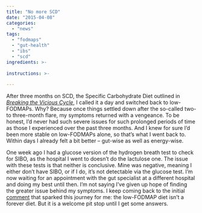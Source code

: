 ```yaml
---
title: "No more SCD"
date: "2015-04-08"
categories: 
  - "news"
tags: 
  - "fodmaps"
  - "gut-health"
  - "ibs"
  - "scd"
ingredients: >-
  
instructions: >-
  
---
```

After three months on SCD, the Specific Carbohydrate Diet outlined in _[Breaking the Vicious Cycle](http://t.umblr.com/redirect?z=http%3A%2F%2Fwww.breakingtheviciouscycle.info%2F&t=YTgzYjI0YjU3MGMwYjViMDM1NzRlZTZhYmFiOTQ2ZDZiOTA0YzZkMCxEdk02YUNVag%3D%3D&b=t%3AVOYglxJ9sBHW8BFVroDfxQ&p=http%3A%2F%2Fcookingwithnothing.com%2Fpost%2F115845147171%2F3-months-scd-and-back-to-low-fodmaps&m=1)_, I called it a day and switched back to low-FODMAPs. Why? Because once things settled down after the so-called two- to three-month flare, my symptoms returned with a vengeance. To be honest, I’d never had such severe issues for such prolonged periods of time as those I experienced over the past three months. And I knew for sure I’d been more stable on low-FODMAPs alone, so that’s what I went back to. Within days I already felt a bit better – gut-wise as well as energy-wise.

One week ago I had a glucose version of the hydrogen breath test to check for SIBO, as the hospital I went to doesn’t do the lactulose one. The issue with these tests is that neither is conclusive. Mine was negative, meaning I either don’t have SIBO, or if I do, it’s not detectable via the glucose test. I’m now waiting for an appointment with the gut specialist at a different hospital and doing my best until then. I’m not saying I’ve given up hope of finding the greater issue behind my symptoms. I keep coming back to the initial [comment](http://t.umblr.com/redirect?z=http%3A%2F%2Fblog.katescarlata.com%2F2014%2F09%2F02%2Flow-fodmap-diet-forever-diet%2F&t=NDRkNjUyMDllN2Q4ZGRlZTI3YWVlYjcwMTBmNmI2ODdiMmVkOTMwNSxEdk02YUNVag%3D%3D&b=t%3AVOYglxJ9sBHW8BFVroDfxQ&p=http%3A%2F%2Fcookingwithnothing.com%2Fpost%2F115845147171%2F3-months-scd-and-back-to-low-fodmaps&m=1) that sparked this journey for me: the low-FODMAP diet isn’t a forever diet. But it is a welcome pit stop until I get some answers.
